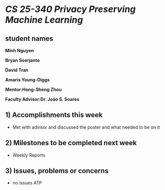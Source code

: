 # *CS 25-340 Privacy Preserving Machine Learning*

## student names
**Minh Nguyen**

**Bryan Soerjanto** 

**David Tran**

**Amaris Young-Diggs**

**Mentor:Hong-Sheng Zhou**

**Faculty Advisor:Dr. João S. Soares**

## 1) Accomplishments this week ##
   - Met with advisor and discussed the poster and what needed to be on it

## 2) Milestones to be completed next week ##
   - Weekly Reports

## 3) Issues, problems or concerns ##
   - no issues ATP
   



